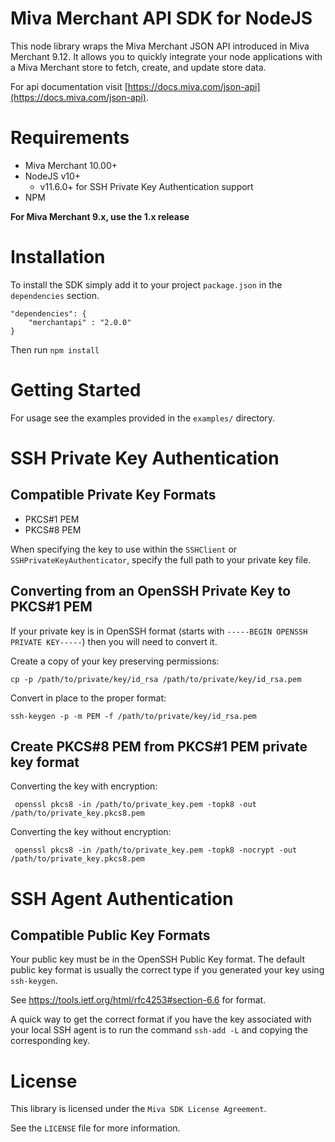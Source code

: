 # Miva Merchant API SDK for NodeJS

This node library wraps the Miva Merchant JSON API introduced in
Miva Merchant 9.12. It allows you to quickly integrate your node
applications with a Miva Merchant store to fetch, create, and update
store data.

For api documentation visit [https://docs.miva.com/json-api](https://docs.miva.com/json-api).

# Requirements

- Miva Merchant 10.00+
- NodeJS v10+
	- v11.6.0+ for SSH Private Key Authentication support
- NPM

**For Miva Merchant 9.x, use the 1.x release**

# Installation

To install the SDK simply add it to your project `package.json` in the `dependencies` section.

    "dependencies": {
        "merchantapi" : "2.0.0"
    }

Then run `npm install`

# Getting Started

For usage see the examples provided in the `examples/` directory.

#  SSH Private Key Authentication

## Compatible Private Key Formats

- PKCS#1 PEM
- PKCS#8 PEM

When specifying the key to use within the `SSHClient` or `SSHPrivateKeyAuthenticator`, specify the full path to your private key file.

## Converting from an OpenSSH Private Key to PKCS#1 PEM

If your private key is in OpenSSH format (starts with `-----BEGIN OPENSSH PRIVATE KEY-----`) then you will need to convert it.

Create a copy of your key preserving permissions:

    cp -p /path/to/private/key/id_rsa /path/to/private/key/id_rsa.pem

Convert in place to the proper format:

    ssh-keygen -p -m PEM -f /path/to/private/key/id_rsa.pem

## Create PKCS#8 PEM from PKCS#1 PEM private key format

Converting the key with encryption:

     openssl pkcs8 -in /path/to/private_key.pem -topk8 -out /path/to/private_key.pkcs8.pem

Converting the key without encryption:

     openssl pkcs8 -in /path/to/private_key.pem -topk8 -nocrypt -out /path/to/private_key.pkcs8.pem

# SSH Agent Authentication

## Compatible Public Key Formats

Your public key must be in the OpenSSH Public Key format. The default public key format is usually the correct type if you generated your key using `ssh-keygen`.

See https://tools.ietf.org/html/rfc4253#section-6.6 for format.

A quick way to get the correct format if you have the key associated with your local SSH agent is to run the command `ssh-add -L` and copying the corresponding key.

# License

This library is licensed under the `Miva SDK License Agreement`.

See the `LICENSE` file for more information.